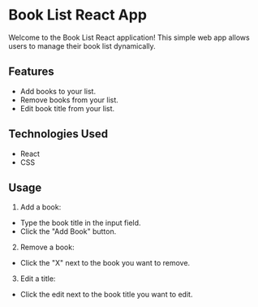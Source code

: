 # Book List React App

Welcome to the Book List React application! This simple web app allows users to manage their book list dynamically.

## Features

- Add books to your list.
- Remove books from your list.
- Edit book title from your list.

## Technologies Used

- React
- CSS

## Usage
1. Add a book:

- Type the book title in the input field.
- Click the "Add Book" button.

2. Remove a book:

- Click the "X" next to the book you want to remove.

3. Edit a title:

- Click the edit next to the book title you want to edit.
